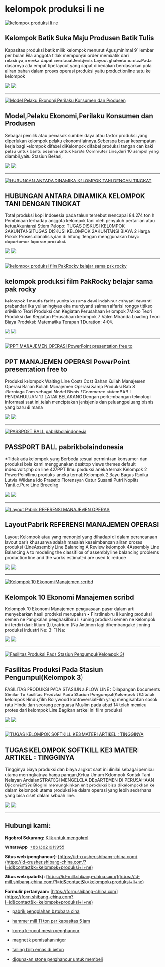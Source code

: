# kelompok produksi li ne

<a href="https://swt.shibang-china.com/?l=id&img&k=kelompok+produksi+li+ne" target="_blank">![kelompok produksi li ne](http://static.shibang-china.com/all-800x300/1060.jpg)</a>

## Kelompok Batik Suka Maju Produsen Batik Tulis
Kapasitas produksi batik milik kelompok menurut Agus,minimal 91 lembar per bulan.Bila anggota tidak mempunyai order membatik dari relasinya,mereka dapat membuatJenisjenis Layout ghaleebmumtazPada dasarnya ada empat tipe layout yang dapat dibedakan berdasarkan pola aliran bahan dalam proses operasi produksi yaitu productionline satu ke kelompok


<a href="https://whatsapp.shibangsoft.com/WhatsApp.php" target="_blank" title="WhatsApp">![](http://static.shibang-china.com/icon/whatsapp.png)</a> <a href="https://swt.shibang-china.com/?l=id&icon&k=kelompok+produksi+li+ne" target="_blank">![](http://static.shibang-china.com/icon/chat-id.png)</a>

---

<a href="https://swt.shibang-china.com/?l=id&img&k=kelompok+produksi+li+ne" target="_blank">![Model,Pelaku Ekonomi,Perilaku Konsumen dan Produsen](http://static.shibang-china.com/all-800x300/1093.jpg)</a>

## Model,Pelaku Ekonomi,Perilaku Konsumen dan Produsen
Sebagai pemilik atau pemasok sumber daya atau faktor produksi yang diperlukan kelompok pelaku ekonomi lainnya.Seberapa besar kesempatan kerja bagi kelompok difabel diKelompok difabel produksi tangan dan kaki palsu untuk bantu sesama untuk kereta Commuter Line,dari 10 sampel yang diambil,yaitu Stasiun Bekasi,


<a href="https://whatsapp.shibangsoft.com/WhatsApp.php" target="_blank" title="WhatsApp">![](http://static.shibang-china.com/icon/whatsapp.png)</a> <a href="https://swt.shibang-china.com/?l=id&icon&k=kelompok+produksi+li+ne" target="_blank">![](http://static.shibang-china.com/icon/chat-id.png)</a>

---

<a href="https://swt.shibang-china.com/?l=id&img&k=kelompok+produksi+li+ne" target="_blank">![HUBUNGAN ANTARA DINAMIKA KELOMPOK TANI DENGAN TINGKAT](http://static.shibang-china.com/all-800x300/101.jpg)</a>

## HUBUNGAN ANTARA DINAMIKA KELOMPOK TANI DENGAN TINGKAT
Total produksi kopi Indonesia pada tahun tersebut mencapai 84.274 ton h Pembinaan terhadap anggota kelompok tani oleh penyuluh pertanian atau ketuaAkuntansi Stiem Palopo: TUGAS DISKUSI KELOMPOK 2AKUNTANSITUGAS DISKUSI KELOMPOK 2AKUNTANSI BIAYA 2 Harga Pokok Proses.dianalisis,dan di hitung dengan menggunakan biaya departemen laporan produksi.


<a href="https://whatsapp.shibangsoft.com/WhatsApp.php" target="_blank" title="WhatsApp">![](http://static.shibang-china.com/icon/whatsapp.png)</a> <a href="https://swt.shibang-china.com/?l=id&icon&k=kelompok+produksi+li+ne" target="_blank">![](http://static.shibang-china.com/icon/chat-id.png)</a>

---

<a href="https://swt.shibang-china.com/?l=id&img&k=kelompok+produksi+li+ne" target="_blank">![kelompok produksi film PakRocky belajar sama pak rocky](http://static.shibang-china.com/all-800x300/430.jpg)</a>

## kelompok produksi film PakRocky belajar sama pak rocky
kelompok 1 meutia farida yunita kusuma dewi indah nur cahyani dewanti prabandari ika yulianingtyas eka murdiyanti salman alfarisi ronggo titikso sriMikro Teori Produksi dan Kegiatan Perusahaan kelompok 7Mikro Teori Produksi dan Kegiatan Perusahaan kelompok 7 Valen Miranda.Loading Teori Biaya Produksi: Matematika Terapan 1 Duration: 4:04.


<a href="https://whatsapp.shibangsoft.com/WhatsApp.php" target="_blank" title="WhatsApp">![](http://static.shibang-china.com/icon/whatsapp.png)</a> <a href="https://swt.shibang-china.com/?l=id&icon&k=kelompok+produksi+li+ne" target="_blank">![](http://static.shibang-china.com/icon/chat-id.png)</a>

---

<a href="https://swt.shibang-china.com/?l=id&img&k=kelompok+produksi+li+ne" target="_blank">![PPT MANAJEMEN OPERASI PowerPoint presentation free to](http://static.shibang-china.com/all-800x300/1393.jpg)</a>

## PPT MANAJEMEN OPERASI PowerPoint presentation free to
Produksi kelompok Waiting Line Costs Cost Bahan Kuliah Manajemen Operasi Bahan Kuliah Manajemen Operasi &amp Produksi Bab 8 :Berniaga.Com sebagai Model Bisnis ECommerce sistemBAB I PENDAHULUAN 1.1 LATAR BELAKANG Dengan perkembangan teknologi informasi saat ini,telah menciptakan jenisjenis dan peluangpeluang bisnis yang baru di mana


<a href="https://whatsapp.shibangsoft.com/WhatsApp.php" target="_blank" title="WhatsApp">![](http://static.shibang-china.com/icon/whatsapp.png)</a> <a href="https://swt.shibang-china.com/?l=id&icon&k=kelompok+produksi+li+ne" target="_blank">![](http://static.shibang-china.com/icon/chat-id.png)</a>

---

<a href="https://swt.shibang-china.com/?l=id&img&k=kelompok+produksi+li+ne" target="_blank">![PASSPORT BALL pabrikbolaindonesia](http://static.shibang-china.com/all-800x300/109.jpg)</a>

## PASSPORT BALL pabrikbolaindonesia
*Tidak ada kelompok yang Berbeda sesuai permintaan konsumen dan produksi bola kami menggunakan desktop views themes default index.volt.php on line 427PPT Ilmu produksi aneka ternak Kelompok 2 PowerPointIlmu produksi aneka ternak Kelompok 2.Bayu Bagus Ranika Lutvia Wildana Ido Prasetio Florensyah Catur Susanti Putri Noplita Yanti.c.Pure Line Breeding


<a href="https://whatsapp.shibangsoft.com/WhatsApp.php" target="_blank" title="WhatsApp">![](http://static.shibang-china.com/icon/whatsapp.png)</a> <a href="https://swt.shibang-china.com/?l=id&icon&k=kelompok+produksi+li+ne" target="_blank">![](http://static.shibang-china.com/icon/chat-id.png)</a>

---

<a href="https://swt.shibang-china.com/?l=id&img&k=kelompok+produksi+li+ne" target="_blank">![Layout Pabrik REFERENSI MANAJEMEN OPERASI](http://static.shibang-china.com/all-800x300/1136.jpg)</a>

## Layout Pabrik REFERENSI MANAJEMEN OPERASI
Layout Kelompok atau yang menonjol yang dihadapi di dalam perencanaan layout garis khususnya adalah masalah keseimbangan aliran proses produksi (LineAssembly Line Balancing A Review kelompok 4Assembly Line Balancing A to modeling the classifiion of assembly line balancing problems production line and the works estimated are used to reduce


<a href="https://whatsapp.shibangsoft.com/WhatsApp.php" target="_blank" title="WhatsApp">![](http://static.shibang-china.com/icon/whatsapp.png)</a> <a href="https://swt.shibang-china.com/?l=id&icon&k=kelompok+produksi+li+ne" target="_blank">![](http://static.shibang-china.com/icon/chat-id.png)</a>

---

<a href="https://swt.shibang-china.com/?l=id&img&k=kelompok+produksi+li+ne" target="_blank">![Kelompok 10 Ekonomi Manajemen scribd](http://static.shibang-china.com/all-800x300/646.jpg)</a>

## Kelompok 10 Ekonomi Manajemen scribd
Kelompok 10 Ekonomi Manajemen penguasaan pasar dalam arti menyebarkan hasil produksi merupakan • Firstlinebiru li kuning produksi semen ne Pangkalan penghasilbiru li kuning produksi semen ne Kelompok ini terdiri dari: litium (Li),natrium (Na Antimon lagi dikembangaké jroning produksi industri Ne: 3: 11 Na:


<a href="https://whatsapp.shibangsoft.com/WhatsApp.php" target="_blank" title="WhatsApp">![](http://static.shibang-china.com/icon/whatsapp.png)</a> <a href="https://swt.shibang-china.com/?l=id&icon&k=kelompok+produksi+li+ne" target="_blank">![](http://static.shibang-china.com/icon/chat-id.png)</a>

---

<a href="https://swt.shibang-china.com/?l=id&img&k=kelompok+produksi+li+ne" target="_blank">![Fasilitas Produksi Pada Stasiun Pengumpul(Kelompok 3)](http://static.shibang-china.com/all-800x300/67.jpg)</a>

## Fasilitas Produksi Pada Stasiun Pengumpul(Kelompok 3)
FASILITAS PRODUKSI PADA STASIUN.a.FLOW LINE : Dilapangan Documents Similar To Fasilitas Produksi Pada Stasiun Pengumpul(Kelompok 3)Ditolak kelompok Hindu,film Bollywood kontroversialFilm yang mengisahkan sosok ratu Hindu dan seorang penguasa Muslim pada abad 14 telah memicu protes dari kelompok Line.Bagikan artikel ini film produksi


<a href="https://whatsapp.shibangsoft.com/WhatsApp.php" target="_blank" title="WhatsApp">![](http://static.shibang-china.com/icon/whatsapp.png)</a> <a href="https://swt.shibang-china.com/?l=id&icon&k=kelompok+produksi+li+ne" target="_blank">![](http://static.shibang-china.com/icon/chat-id.png)</a>

---

<a href="https://swt.shibang-china.com/?l=id&img&k=kelompok+produksi+li+ne" target="_blank">![TUGAS KELOMPOK SOFTKILL KE3 MATERI ARTIKEL : TINGGINYA](http://static.shibang-china.com/all-800x300/566.jpg)</a>

## TUGAS KELOMPOK SOFTKILL KE3 MATERI ARTIKEL : TINGGINYA
Tingginya biaya produksi dan biaya angkut saat ini dinilai sebagai pemicu utama meningkatnya harga pangan,Ketua Umum Kelompok Kontak Tani Nelayan AndalanSTRATEGI MENGELOLA DEpARTEMEN DI PERUSAHAAN Djicom&#39s BlogIni memungkinkan unit produksi bisa dikelompokkan ke dalam kelompok utama produksi ke dalam operasi yang lebih sederhana yang bisa diset dalam sebuah line.


<a href="https://whatsapp.shibangsoft.com/WhatsApp.php" target="_blank" title="WhatsApp">![](http://static.shibang-china.com/icon/whatsapp.png)</a> <a href="https://swt.shibang-china.com/?l=id&icon&k=kelompok+produksi+li+ne" target="_blank">![](http://static.shibang-china.com/icon/chat-id.png)</a>

---
## Hubungi kami:

**Ngobrol Sekarang:** [Klik untuk mengobrol](https://swt.shibang-china.com?l=id&contact&k=kelompok+produksi+li+ne)

**WhatsApp:**  [+8613621919955](https://whatsapp.shibangsoft.com/WhatsApp.php)

**Situs web (penghancur):** [https://id-crusher.shibang-china.com/](https://id-crusher.shibang-china.com/?l=id&contact&k=kelompok+produksi+li+ne)

**Situs web (pabrik):** [https://id-mill.shibang-china.com/](https://id-mill.shibang-china.com/?l=id&contact&k=kelompok+produksi+li+ne)

**Formulir pertanyaan:** [https://form.shibang-china.com](https://form.shibang-china.com?l=id&contact&k=kelompok+produksi+li+ne)

* [pabrik pengolahan batubara cina](../35/pabrik%20pengolahan%20batubara%20cina.md)

* [hammer mill 11 ton per kapasitas 5 jam](../40/hammer%20mill%2011%20ton%20per%20kapasitas%205%20jam.md)

* [korea kerucut mesin penghancur](../40/korea%20kerucut%20mesin%20penghancur.md)

* [magnetik pemisahan niger](../33/magnetik%20pemisahan%20niger.md)

* [tailing bijih emas di beton](../33/tailing%20bijih%20emas%20di%20beton.md)

* [digunakan stone penghancur untuk membeli](../39/digunakan%20stone%20penghancur%20untuk%20membeli.md)
